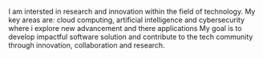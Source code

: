 I am intersted in research and innovation within the field of technology. My key areas are: cloud computing, artificial intelligence and cybersecurity where i explore new advancement and there applications
My goal is to develop impactful software solution and contribute to the tech community through innovation, collaboration and research.